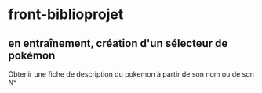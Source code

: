 # front-biblioprojet

## en entraînement, création d'un sélecteur de pokémon

Obtenir une fiche de description du pokemon à partir de son nom ou de son N°
